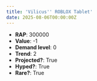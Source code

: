 ```yaml
---
title: 'Vilicus'' ROBLOX Tablet'
date: 2025-08-06T00:00:00Z
---
```

- **RAP**: 300000
- **Value**: -1
- **Demand level**: 0
- **Trend**: 2
- **Projected?**: True
- **Hyped?**: True
- **Rare?**: True
